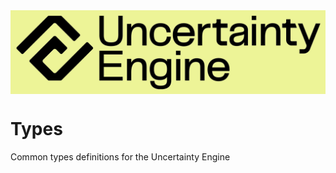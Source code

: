 <div style="color: black; background-color: #edf497;">
    <img src="./assets/images/uncertainty-engine-logo.png">
</div>

# Types

Common types definitions for the Uncertainty Engine
